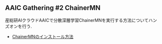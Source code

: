 ## AAIC Gathering #2 ChainerMN

産総研AIクラウドAAICで分散深層学習ChainerMNを実行する方法についてハンズオンを行う.

- [ChainerMNのインストール方法](https://github.com/htsst/aaic_gathering/blob/master/2/chainermn_installation.ipynb) 
